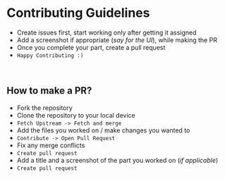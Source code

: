 # Contributing Guidelines

- Create issues first, start working only after getting it assigned
- Add a screenshot if appropriate (_say for the UI_), while making the PR
- Once you complete your part, create a pull request
- ```Happy Contributing :) ```

<br>

## How to make a PR?

- Fork the repository
- Clone the repository to your local device
- ```Fetch Upstream -> Fetch and merge```
- Add the files you worked on / make changes you wanted to
- ```Contribute -> Open Pull Request```
- Fix any merge conflicts
- ```Create pull request```
- Add a title and a screenshot of the part you worked on (_if applicable_)
- ```Create pull request```
